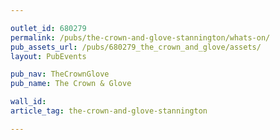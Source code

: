 ```yaml
---

outlet_id: 680279
permalink: /pubs/the-crown-and-glove-stannington/whats-on/
pub_assets_url: /pubs/680279_the_crown_and_glove/assets/
layout: PubEvents

pub_nav: TheCrownGlove
pub_name: The Crown & Glove

wall_id:
article_tag: the-crown-and-glove-stannington

---
```

